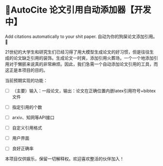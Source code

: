 # 🧠AutoCite 论文引用自动添加器【开发中】
Add citations automatically to your shit paper.
自动为你的狗屎论文添加引用。🧐

21世纪的大学生和研究生们已经习得了用大模型生成论文的好习惯，但是往往生成的论文缺乏引用的装饰。生成论文一时爽，添加引用火葬场，一个一个地添加引用对于懒胚来说真的非常麻烦。因此，我们急需一个自动添加论文引用的工具，而这正是本项目的目的。

当前预期实现的功能：

- [ ] （主要）输入：一段论文，输出：论文在正确位置内嵌latex引用符号+bibtex文件
- [ ] 指定引用的个数
- [ ] arxiv、知网等API接口
- [ ] 自定义引用格式
- [ ] 用户界面
- [ ] 良好正确率



本项目仅供娱乐，保留一切解释权。欢迎喜欢整活的伙伴加入！


